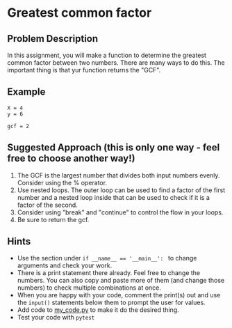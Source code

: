 # Greatest common factor

## Problem Description
In this assignment, you will make a function to determine the greatest common factor between two numbers. There are many ways to do this. The important thing is that yur function returns the "GCF".


## Example
```
X = 4
y = 6

gcf = 2
```

## Suggested Approach (this is only one way - feel free to choose another way!)
1) The GCF is the largest number that divides both input numbers evenly. Consider using the % operator.
2) Use nested loops. The outer loop can be used to find a factor of the first number and a nested loop inside that can be used to check if it is a factor of the second.
3) Consider using "break" and "continue" to control the flow in your loops.
4) Be sure to return the gcf.

## Hints
* Use the section under `if __name__ == '__main__': ` to change arguments and check your work.
* There is a print statement there already. Feel free to change the numbers. You can also copy and paste more of them (and change those numbers) to check multiple combinations at once.
* When you are happy with your code, comment the print(s) out and use the `input()` statements below them to prompt the user for values.
* Add code to [my_code.py](./my_code.py) to make it do the desired thing.
* Test your code with `pytest`

